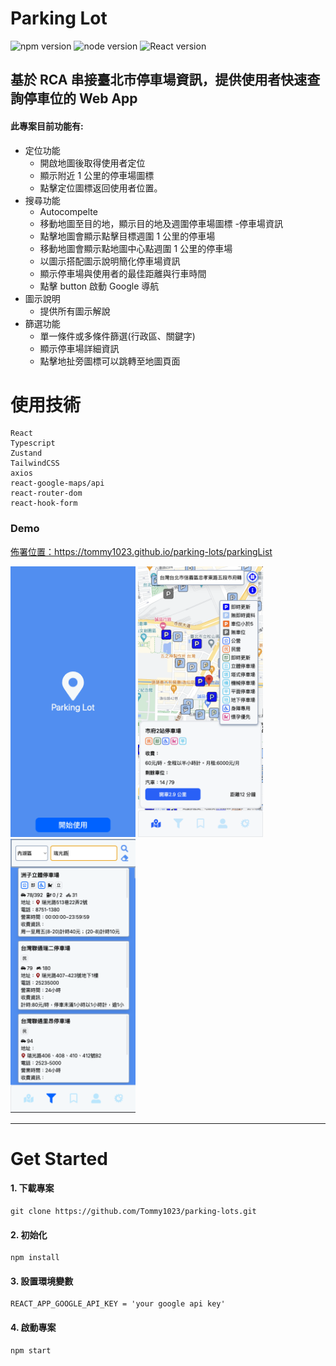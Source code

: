 <h1>Parking Lot</h1>

![npm version](https://img.shields.io/badge/npm-v8.11.0-blue?style=flat 'npm')
![node version](https://img.shields.io/badge/node-v16.15.1-impotent?style=flat 'node')
![React version](https://img.shields.io/badge/React-v18.2.0-brightgreen?style=flat 'React')

## 基於 RCA 串接臺北市停車場資訊，提供使用者快速查詢停車位的 Web App

#### 此專案目前功能有:

  

- 定位功能
  - 開啟地圖後取得使用者定位
  - 顯示附近 1 公里的停車場圖標
  - 點擊定位圖標返回使用者位置。
- 搜尋功能
  - Autocompelte
  - 移動地圖至目的地，顯示目的地及週圍停車場圖標
-停車場資訊
  - 點擊地圖會顯示點擊目標週圍 1 公里的停車場
  - 移動地圖會顯示點地圖中心點週圍 1 公里的停車場
  - 以圖示搭配圖示說明簡化停車場資訊
  - 顯示停車場與使用者的最佳距離與行車時間
  - 點擊 button 啟動 Google 導航
- 圖示說明
  - 提供所有圖示解說
- 篩選功能
  - 單一條件或多條件篩選(行政區、關鍵字)
  - 顯示停車場詳細資訊
  - 點擊地扯旁圖標可以跳轉至地圖頁面

  
# 使用技術

```
React
Typescript
Zustand
TailwindCSS
axios
react-google-maps/api
react-router-dom
react-hook-form

```

### Demo

[佈署位置：https://tommy1023.github.io/parking-lots/parkingList
](https://tommy1023.github.io/parking-lots/parkingList)

<img src="./src/assets/images/home.png" alt="drawing" width="200"/>
<img src="./src/assets/images/map.png" alt="drawing" width="200"/>
<img src="./src/assets/images/filter.png" alt="drawing" width="200"/>

---

# Get Started

#### 1. 下載專案

```
git clone https://github.com/Tommy1023/parking-lots.git
```

#### 2. 初始化

```
npm install
```

#### 3. 設置環境變數

```
REACT_APP_GOOGLE_API_KEY = 'your google api key'
```

#### 4. 啟動專案

```
npm start
```
